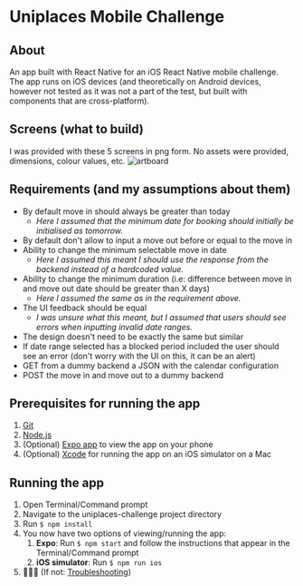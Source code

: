 # Uniplaces Mobile Challenge

## About
An app built with React Native for an iOS React Native mobile challenge. The app runs on iOS devices (and theoretically on Android devices, however not tested as it was not a part of the test, but built with components that are cross-platform). 

## Screens (what to build)
I was provided with these 5 screens in png form. No assets were provided, dimensions, colour values, etc.
![artboard](https://user-images.githubusercontent.com/6841437/29561304-4a5701da-8735-11e7-8886-2700fb571f14.png)
  
## Requirements (and my assumptions about them)
- By default move in should always be greater than today
   * *Here I assumed that the minimum date for booking should initially be initialised as tomorrow.*
- By default don't allow to input a move out before or equal to the move in
- Ability to change the minimum selectable move in date
   * *Here I assumed this meant I should use the response from the backend instead of a hardcoded value.*
- Ability to change the minimum duration (i.e: difference between move in and move out date should be greater than X days)
   * *Here I assumed the same as in the requirement above.*
- The UI feedback should be equal
   * *I was unsure what this meant, but I assumed that users should see errors when inputting invalid date ranges.*
- The design doesn't need to be exactly the same but similar
- If date range selected has a blocked period included the user should see an error (don't worry with the UI on this, it can be an alert)
- GET from a dummy backend a JSON with the calendar configuration
- POST the move in and move out to a dummy backend

## Prerequisites for running the app
  1. [Git](https://git-scm.com/downloads) 
  2. [Node.js](https://nodejs.org/)
  3. (Optional) [Expo app](https://expo.io) to view the app on your phone
  4. (Optional) [Xcode](https://itunes.apple.com/en/app/xcode/id497799835?mt=12#) for running the app on an iOS simulator on a Mac

## Running the app 
1. Open Terminal/Command prompt
2. Navigate to the uniplaces-challenge project directory
3. Run `$ npm install`
4. You now have two options of viewing/running the app:
   1. **Expo**: Run `$ npm start` and follow the instructions that appear in the Terminal/Command prompt
   2. **iOS simulator**: Run `$ npm run ios`
5. 🎉🎉🎉 (If not: [Troubleshooting](https://github.com/react-community/create-react-native-app/blob/master/react-native-scripts/template/README.md#troubleshooting))
